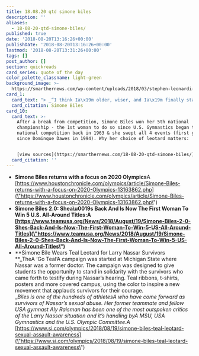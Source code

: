 ```yaml
---
title: 18.08.20 qtd simone biles
description: ''
aliases:
  - 18-08-20-qtd-simone-biles/
published: true
date: '2018-08-20T13:16:26+00:00'
publishDate: '2018-08-20T13:16:26+00:00'
lastmod: '2018-08-20T13:31:26+00:00'
tags: []
post_author: []
section: quickreads
card_series: quote of the day
color_palette_classname: light-green
background_image: >-
  https://smarthernews.com/wp-content/uploads/2018/03/stephen-leonardi-369718-unsplash-scaled.jpg
card_1:
  card_text: "> _“I think Ia\x19m older, wiser, and Ia\x19m finally starting to get it.”_\n\nSimone Biles"
  card_citation: Simone Biles
card_10:
  card_text: >-
    After a break from competition, Simone Biles won her 5th national
    championship - the 1st woman to do so since U.S. Gymnastics began the
    national competition back in 1963 & she swept all 4 events (first gymnast
    since Dominque Dawes in 1994). Why her choice of leotard matters:


    [view sources](https://smarthernews.com/18-08-20-qtd-simone-biles/)
  card_citation: ''
---
```

*   **Simone Biles returns with a focus on 2020 Olympics**A [https://www.houstonchronicle.com/olympics/article/Simone-Biles-returns-with-a-focus-on-2020-Olympics-13163862.php](\"https://www.houstonchronicle.com/olympics/article/Simone-Biles-returns-with-a-focus-on-2020-Olympics-13163862.php\")
*   **Simone Biles 2.0: Shea\\u0019s Back And Is Now The First Woman To Win 5 U.S. All-Around Titles:A [https://www.teamusa.org/News/2018/August/19/Simone-Biles-2-0-Shes-Back-And-Is-Now-The-First-Woman-To-Win-5-US-All-Around-Titles](\"https://www.teamusa.org/News/2018/August/19/Simone-Biles-2-0-Shes-Back-And-Is-Now-The-First-Woman-To-Win-5-US-All-Around-Titles\")**
*   **Simone Bile Wears Teal Leotard for Larry Nassar Survivors  
    **_TheA ‘Go Teal’A campaign was started at Michigan State where Nassar was a former doctor. The campaign was designed to give students the opportunity to stand in solidarity with the survivors who came forth to testify during Nassar’s hearing. Teal ribbons, t-shirts, posters and more covered campus, using the color to inspire a new movement that applauds survivors for their courage.  
    __Biles is one of the hundreds of athletesA who have come forward as survivors of Nassar’s sexual abuse. Her former teammate and fellow USA gymnast Aly Raisman has been one of the most outspoken critics of the Larry Nassar situation and it’s handling byA MSU, USA Gymnastics and the U.S. Olympic Committee.A_  
    [https://www.si.com/olympics/2018/08/19/simone-biles-teal-leotard-sexual-assault-awareness](\"https://www.si.com/olympics/2018/08/19/simone-biles-teal-leotard-sexual-assault-awareness\")